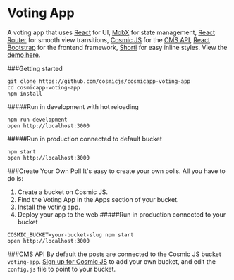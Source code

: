 Voting App
=====================
A voting app that uses [React](https://facebook.github.io/react) for UI, [MobX](https://mobxjs.github.io/mobx) for state management, [React Router](https://github.com/reactjs/react-router) for smooth view transitions, [Cosmic JS](https://cosmicjs.com) for the [CMS API](https://cosmicjs.com), [React Bootstrap](https://react-bootstrap.github.io/) for the frontend framework, [Shorti](https://www.npmjs.com/package/shorti) for easy inline styles.  View the [demo here](http://voting-app.cosmicapp.co/).

###Getting started
```
git clone https://github.com/cosmicjs/cosmicapp-voting-app
cd cosmicapp-voting-app
npm install
```
#####Run in development with hot reloading

```
npm run development
open http://localhost:3000
```
#####Run in production connected to default bucket
```
npm start
open http://localhost:3000
```
###Create Your Own Poll
It's easy to create your own polls.  All you have to do is:<br>
1. Create a bucket on Cosmic JS.<br>
2. Find the Voting App in the Apps section of your bucket.<br>
3. Install the voting app.<br>
4. Deploy your app to the web
#####Run in production connected to your bucket
```
COSMIC_BUCKET=your-bucket-slug npm start
open http://localhost:3000
```
###CMS API
By default the posts are connected to the Cosmic JS bucket `voting-app`.  [Sign up for Cosmic JS](https://cosmicjs.com) to add your own bucket, and edit the `config.js` file to point to your bucket.
